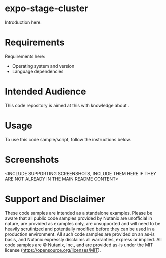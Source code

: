 # expo-stage-cluster

Introduction here.

# Requirements

Requirements here:

- Operating system and version
- Language dependencies

# Intended Audience

This code repository is aimed at this with <x> knowledge about <y>.

# Usage

To use this code sample/script, follow the instructions below.

<INSTRUCTIONS FOR PYTHON>
<INSTRUCTIONS FOR ... ETC>

# Screenshots

<INCLUDE SUPPORTING SCREENSHOTS, INCLUDE THEM HERE IF THEY ARE NOT ALREADY IN THE MAIN README CONTENT>

# Support and Disclaimer

These code samples are intended as a standalone examples.  Please be aware that all public code samples provided by Nutanix are unofficial in nature, are provided as examples only, are unsupported and will need to be heavily scrutinized and potentially modified before they can be used in a production environment.  All such code samples are provided on an as-is basis, and Nutanix expressly disclaims all warranties, express or implied.  All code samples are © Nutanix, Inc., and are provided as-is under the MIT license (<https://opensource.org/licenses/MIT>).

